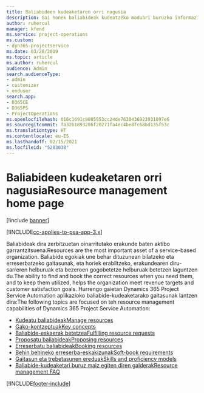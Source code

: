 ```yaml
---
title: Baliabideen kudeaketaren orri nagusia
description: Gai honek baliabideak kudeatzeko moduari buruzko informazioa eskaintzen du.
author: ruhercul
manager: kfend
ms.service: project-operations
ms.custom:
- dyn365-projectservice
ms.date: 03/28/2019
ms.topic: article
ms.author: ruhercul
audience: Admin
search.audienceType:
- admin
- customizer
- enduser
search.app:
- D365CE
- D365PS
- ProjectOperations
ms.openlocfilehash: 016c1691c9005953cc24de7630436923931097e6
ms.sourcegitcommit: fa32b1893286f20271fa4ec4be8fc68bd135f53c
ms.translationtype: HT
ms.contentlocale: eu-ES
ms.lasthandoff: 02/15/2021
ms.locfileid: "5283038"
---
```

# <a name="resource-management-home-page"></a><span data-ttu-id="9bed4-103">Baliabideen kudeaketaren orri nagusia</span><span class="sxs-lookup"><span data-stu-id="9bed4-103">Resource management home page</span></span>

[!include [banner](../includes/psa-now-project-operations.md)]

[!INCLUDE[cc-applies-to-psa-app-3.x](../includes/cc-applies-to-psa-app-3x.md)]

<span data-ttu-id="9bed4-104">Baliabideak dira zerbitzuetan oinarritutako erakunde baten aktibo garrantzitsuena.</span><span class="sxs-lookup"><span data-stu-id="9bed4-104">Resources are the most important asset of a service-based organization.</span></span> <span data-ttu-id="9bed4-105">Baliabide egokiak une behar dituzunean bilatzeko eta erreserbatzeko gaitasunak, eta horiek erabiltzeko, erakundearen diru-sarreren helburuak eta bezeroen gogobetetze helburuak betetzen laguntzen du.</span><span class="sxs-lookup"><span data-stu-id="9bed4-105">The ability to find and book the correct resources when you need them, and to keep them utilized, helps the organization meet revenue targets and customer satisfaction goals.</span></span> <span data-ttu-id="9bed4-106">Hurrengo gaietan Dynamics 365 Project Service Automation aplikazioko baliabide-kudeaketarako gaitasunak lantzen dira:</span><span class="sxs-lookup"><span data-stu-id="9bed4-106">The following topics are focused on teh resource management capabilities of Dynamics 365 Project Service Automation:</span></span>

- [<span data-ttu-id="9bed4-107">Kudeatu baliabideak</span><span class="sxs-lookup"><span data-stu-id="9bed4-107">Manage resources</span></span>](manage-resources.md)
- [<span data-ttu-id="9bed4-108">Gako-kontzeptuak</span><span class="sxs-lookup"><span data-stu-id="9bed4-108">Key concepts</span></span>](reports-key-concepts.md)
- [<span data-ttu-id="9bed4-109">Baliabide-eskaerak betetzea</span><span class="sxs-lookup"><span data-stu-id="9bed4-109">Fulfilling resource requests</span></span>](resource-management-fulfill-requests.md)
- [<span data-ttu-id="9bed4-110">Proposatu baliabideak</span><span class="sxs-lookup"><span data-stu-id="9bed4-110">Proposing resources</span></span>](resource-management-propose-resources.md)
- [<span data-ttu-id="9bed4-111">Erreserbatu baliabideak</span><span class="sxs-lookup"><span data-stu-id="9bed4-111">Booking resources</span></span>](resource-management-book-resources-scheduleboard.md)
- [<span data-ttu-id="9bed4-112">Behin behineko erreserba-eskakizunak</span><span class="sxs-lookup"><span data-stu-id="9bed4-112">Soft-book requirements</span></span>](resource-management-softbook-requirements.md)
- [<span data-ttu-id="9bed4-113">Gaitasun eta trebetasunen ereduak</span><span class="sxs-lookup"><span data-stu-id="9bed4-113">Skills and proficiency models</span></span>](resource-management-skills-proficiency.md)
- [<span data-ttu-id="9bed4-114">Baliabide-kudeaketari buruz maiz egiten diren galderak</span><span class="sxs-lookup"><span data-stu-id="9bed4-114">Resource management FAQ</span></span>](resource-management-faq.md)


[!INCLUDE[footer-include](../includes/footer-banner.md)]